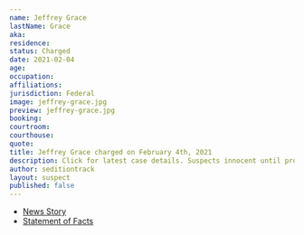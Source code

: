 ```yaml
---
name: Jeffrey Grace
lastName: Grace
aka:
residence:
status: Charged
date: 2021-02-04
age:
occupation:
affiliations:
jurisdiction: Federal
image: jeffrey-grace.jpg
preview: jeffrey-grace.jpg
booking:
courtroom:
courthouse:
quote:
title: Jeffrey Grace charged on February 4th, 2021
description: Click for latest case details. Suspects innocent until proven guilty.
author: seditiontrack
layout: suspect
published: false
---
```

- [News Story]()
- [Statement of Facts](/usao-dc/case-multi-defendant/file/1364691/download)

